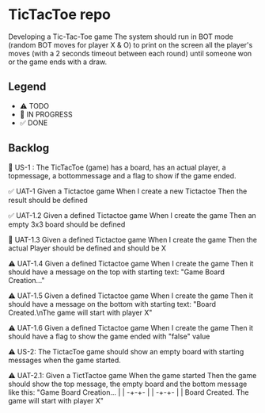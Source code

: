 # TicTacToe repo
Developing a Tic-Tac-Toe game
The system should run in BOT mode (random BOT moves for player X & O) to print on the screen all the
player's moves (with a 2 seconds timeout between each round) until someone won or the game ends with
a draw.

## Legend
- ⚠ TODO
- 🚧 IN PROGRESS
- ✅ DONE

## Backlog

🚧 US-1 : 
The TicTacToe (game) has a board, has an actual player, a topmessage, a bottommessage and a flag to show if the game ended. 

✅ UAT-1 
Given a Tictactoe game
When I create a new Tictactoe
Then the result should be defined

✅ UAT-1.2
Given a defined Tictactoe game
When I create the game 
Then an empty 3x3 board should be defined

🚧 UAT-1.3
Given a defined Tictactoe game
When I create the game 
Then the actual Player should be defined and should be X

⚠ UAT-1.4
Given a defined Tictactoe game
When I create the game 
Then it should have a message on the top with starting text: "Game Board Creation..."

⚠ UAT-1.5
Given a defined Tictactoe game
When I create the game 
Then it should have a message on the bottom with starting text: 
"Board Created.\nThe game will start with player X"

⚠ UAT-1.6
Given a defined Tictactoe game
When I create the game 
Then it should have a flag to show the game ended with "false" value

⚠ US-2:
The TictacToe game should show an empty board with starting messages when the game started.

⚠ UAT-2.1:
Given a TictTactoe game
When the game started
Then the game should show the top message, the empty board and the bottom message like this:
"Game Board Creation...
 | | 
-+-+-
 | | 
-+-+-
 | | 
Board Created.
The game will start with player X"


